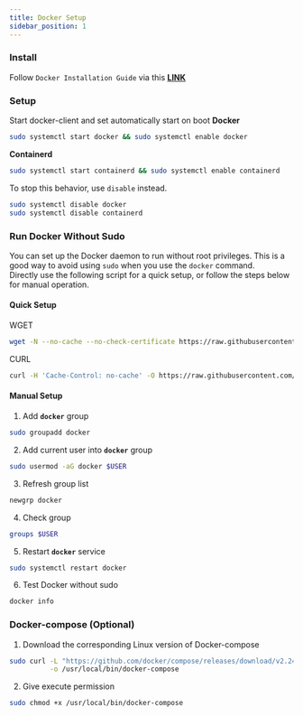 ```yaml
---
title: Docker Setup
sidebar_position: 1
---
```


### Install
Follow `Docker Installation Guide` via this **[LINK](https://docs.docker.com/engine/install/ubuntu/)**

### Setup
Start docker-client and set automatically start on boot
**Docker**
```bash
sudo systemctl start docker && sudo systemctl enable docker
```

**Containerd**
```bash
sudo systemctl start containerd && sudo systemctl enable containerd
```

To stop this behavior, use `disable` instead.
```bash
sudo systemctl disable docker
sudo systemctl disable containerd
```

### Run Docker Without Sudo
You can set up the Docker daemon to run without root privileges. This is a good way to avoid using `sudo` when you use the `docker` command.  
Directly use the following script for a quick setup, or follow the steps below for manual operation.  

#### Quick Setup
WGET
``` bash
wget -N --no-cache --no-check-certificate https://raw.githubusercontent.com/carry0987/Linux-Note/master/docs/Docker/docker-setup.sh && chmod +x docker-setup.sh && bash docker-setup.sh
```
CURL
```bash
curl -H 'Cache-Control: no-cache' -O https://raw.githubusercontent.com/carry0987/Linux-Note/master/docs/Docker/docker-setup.sh && chmod +x docker-setup.sh && bash docker-setup.sh
```

#### Manual Setup
1. Add **`docker`** group
```bash
sudo groupadd docker
```

2. Add current user into **`docker`** group
```bash
sudo usermod -aG docker $USER
```

3. Refresh group list
```bash
newgrp docker
```

4. Check group
```bash
groups $USER
```

5. Restart **`docker`** service
```bash
sudo systemctl restart docker
```

6. Test Docker without sudo
```bash
docker info
```

### Docker-compose (Optional)
1. Download the corresponding Linux version of Docker-compose
```bash
sudo curl -L "https://github.com/docker/compose/releases/download/v2.24.6/docker-compose-$(uname -s)-$(uname -m)" \
          -o /usr/local/bin/docker-compose
```

2. Give execute permission
```bash
sudo chmod +x /usr/local/bin/docker-compose
```
